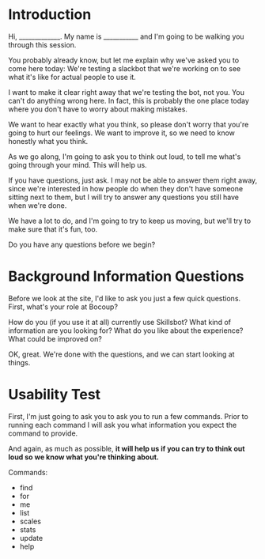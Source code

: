 # Introduction
Hi, _____________. My name is ___________  and I'm going to be walking you through this session.

You probably already know, but let me explain why we've asked you to come here today: We're testing a slackbot that we're working on to see what it's like for actual people to use it.

I want to make it clear right away that we're testing the bot, not you. You can't do anything wrong here. In fact, this is probably the one place today where you don't have to worry about making mistakes.

We want to hear exactly what you think, so please don't worry that you're going to hurt our feelings. We want to improve it, so we need to know honestly what you think.

As we go along, I'm going to ask you to think out loud, to tell me what's going through your mind. This will help us.

If you have questions, just ask. I may not be able to answer them right away, since we're interested in how people do when they don't have someone sitting next to them, but I will try to answer any questions you still have when we're done.

We have a lot to do, and I'm going to try to keep us moving, but we'll try to make sure that it's fun, too.

Do you have any questions before we begin?

# Background Information Questions

Before we look at the site, I'd like to ask you just a few quick questions. First, what's your role at Bocoup?

How do you (if you use it at all) currently use Skillsbot? What kind of information are you looking for?
What do you like about the experience? What could be improved on?

OK, great. We're done with the questions, and we can start looking at things.


# Usability Test

First, I'm just going to ask you to ask you to run a few commands. Prior to running each command I will ask you what information you expect the command to provide.

And again, as much as possible, **it will help us if you can try to think out loud so we know what you're thinking about.**

Commands:
- find
- for
- me 
- list 
- scales 
- stats 
- update 
- help 


